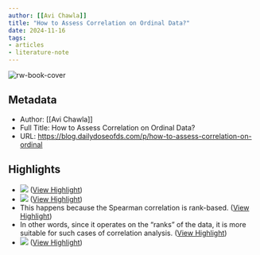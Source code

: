 ```yaml
---
author: [[Avi Chawla]]
title: "How to Assess Correlation on Ordinal Data?"
date: 2024-11-16
tags: 
- articles
- literature-note
---
```

![rw-book-cover](https://substack-post-media.s3.amazonaws.com/public/images/5f7e5335-5214-4916-8bfa-e3b7c76678aa_1910x1702.jpeg)

## Metadata
- Author: [[Avi Chawla]]
- Full Title: How to Assess Correlation on Ordinal Data?
- URL: https://blog.dailydoseofds.com/p/how-to-assess-correlation-on-ordinal

## Highlights
- ![](https://substackcdn.com/image/fetch/w_1456,c_limit,f_auto,q_auto:good,fl_progressive:steep/https%3A%2F%2Fsubstack-post-media.s3.amazonaws.com%2Fpublic%2Fimages%2Fdf48363a-a658-4e08-84df-e7093c5246aa_2378x1280.png) ([View Highlight](https://read.readwise.io/read/01jcvfrw1t9b7n38z0abmxhrej))
- ![](https://substackcdn.com/image/fetch/w_1456,c_limit,f_auto,q_auto:good,fl_progressive:steep/https%3A%2F%2Fsubstack-post-media.s3.amazonaws.com%2Fpublic%2Fimages%2Fdf48363a-a658-4e08-84df-e7093c5246aa_2378x1280.png) ([View Highlight](https://read.readwise.io/read/01jcvfrw3g5czw68dpzkpr2mdg))
- This happens because the Spearman correlation is rank-based. ([View Highlight](https://read.readwise.io/read/01jcvfs2gsmeav0ckbsz4rfk29))
- In other words, since it operates on the “ranks” of the data, it is more suitable for such cases of correlation analysis. ([View Highlight](https://read.readwise.io/read/01jcvfs9bef1vttdgmgwydq6j1))
- ![](https://substackcdn.com/image/fetch/w_1456,c_limit,f_auto,q_auto:good,fl_progressive:steep/https%3A%2F%2Fsubstack-post-media.s3.amazonaws.com%2Fpublic%2Fimages%2F46d8e5e6-3b25-4ab3-93fb-0df42fccd2dc_1512x676.jpeg) ([View Highlight](https://read.readwise.io/read/01jcvfsbyemaxj7z2x408bbt45))
